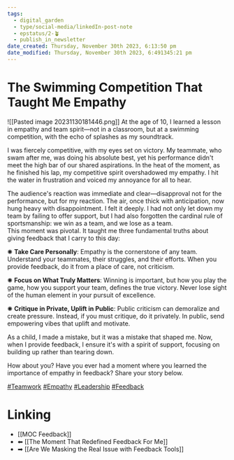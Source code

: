 ```yaml
---
tags:
  - digital_garden
  - type/social-media/linkedIn-post-note
  - epstatus/2-🪴
  - publish_in_newsletter
date_created: Thursday, November 30th 2023, 6:13:50 pm
date_modified: Thursday, November 30th 2023, 6:491345:21 pm
---
```

# The Swimming Competition That Taught Me Empathy
![[Pasted image 20231130181446.png]]
At the age of 10, I learned a lesson in empathy and team spirit—not in a classroom, but at a swimming competition, with the echo of splashes as my soundtrack.  
  
I was fiercely competitive, with my eyes set on victory. My teammate, who swam after me, was doing his absolute best, yet his performance didn't meet the high bar of our shared aspirations. In the heat of the moment, as he finished his lap, my competitive spirit overshadowed my empathy. I hit the water in frustration and voiced my annoyance for all to hear.  
  
The audience's reaction was immediate and clear—disapproval not for the performance, but for my reaction. The air, once thick with anticipation, now hung heavy with disappointment. I felt it deeply. I had not only let down my team by failing to offer support, but I had also forgotten the cardinal rule of sportsmanship: we win as a team, and we lose as a team.  
This moment was pivotal. It taught me three fundamental truths about giving feedback that I carry to this day:  
  
✺ **Take Care Personally**: Empathy is the cornerstone of any team. Understand your teammates, their struggles, and their efforts. When you provide feedback, do it from a place of care, not criticism.  
  
✺ **Focus on What Truly Matters**: Winning is important, but how you play the game, how you support your team, defines the true victory. Never lose sight of the human element in your pursuit of excellence.  
  
✺ **Critique in Private, Uplift in Public**: Public criticism can demoralize and create pressure. Instead, if you must critique, do it privately. In public, send empowering vibes that uplift and motivate.  
  
As a child, I made a mistake, but it was a mistake that shaped me. Now, when I provide feedback, I ensure it's with a spirit of support, focusing on building up rather than tearing down.  
  
How about you? Have you ever had a moment where you learned the importance of empathy in feedback? Share your story below.  
  
[#Teamwork](https://www.linkedin.com/feed/hashtag/?keywords=teamwork&highlightedUpdateUrns=urn%3Ali%3Aactivity%3A7133861404234653696) [#Empathy](https://www.linkedin.com/feed/hashtag/?keywords=empathy&highlightedUpdateUrns=urn%3Ali%3Aactivity%3A7133861404234653696) [#Leadership](https://www.linkedin.com/feed/hashtag/?keywords=leadership&highlightedUpdateUrns=urn%3Ali%3Aactivity%3A7133861404234653696) [#Feedback](https://www.linkedin.com/feed/hashtag/?keywords=feedback&highlightedUpdateUrns=urn%3Ali%3Aactivity%3A7133861404234653696)

# Linking
+ [[MOC Feedback]]
+ ⬅ [[The Moment That Redefined Feedback For Me]]
+ ➡ [[Are We Masking the Real Issue with Feedback Tools]]